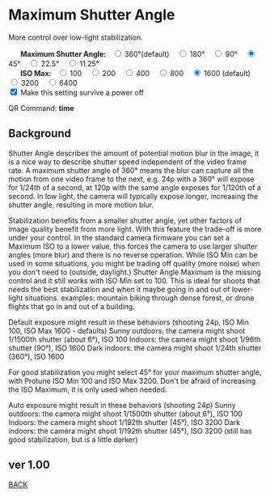<script src="../../jquery.min.js"></script>
<script src="../../qrcodeborder.js"></script>
<style>
        #qrcode{
            width: 100%;
        }
        div{
            width: 100%;
            display: inline-block;
        }
</style>

# Maximum Shutter Angle

More control over low-light stabilization.

<div id="ptSHUT">&nbsp;&nbsp;&nbsp;&nbsp;&nbsp;&nbsp;<b>Maximum Shutter Angle:</b>&nbsp;&nbsp;
  <input type="radio" id="shut1" name="shut" value="MEXPT=0"> <label for="shut1">360&deg;(default) </label>&nbsp;&nbsp;
  <input type="radio" id="shut2" name="shut" value="MEXPT=1" > <label for="shut2">180&deg; </label>&nbsp;&nbsp;
  <input type="radio" id="shut3" name="shut" value="MEXPT=2" > <label for="shut3">90&deg; </label>&nbsp;&nbsp;
  <input type="radio" id="shut4" name="shut" value="MEXPT=3" checked> <label for="shut4">45&deg; </label>&nbsp;&nbsp;
  <input type="radio" id="shut5" name="shut" value="MEXPT=4" > <label for="shut5">22.5&deg; </label>&nbsp;&nbsp;
  <input type="radio" id="shut6" name="shut" value="MEXPT=5" > <label for="shut6">11.25&deg; </label>&nbsp;&nbsp;
 </div>

<div id="ptISO">&nbsp;&nbsp;&nbsp;&nbsp;&nbsp;&nbsp;<b>ISO Max:</b>&nbsp;&nbsp;
  <input type="radio" id="iso1" name="iso" value="i1" > <label for="iso1">100 </label>&nbsp;&nbsp;
  <input type="radio" id="iso2" name="iso" value="i2" > <label for="iso2">200 </label>&nbsp;&nbsp;
  <input type="radio" id="iso3" name="iso" value="i4" > <label for="iso3">400 </label>&nbsp;&nbsp;
  <input type="radio" id="iso4" name="iso" value="i8" > <label for="iso4">800 </label>&nbsp;&nbsp;
  <input type="radio" id="iso5" name="iso" value="i16" checked> <label for="iso5">1600 (default) </label>&nbsp;&nbsp;
  <input type="radio" id="iso6" name="iso" value="i32"> <label for="iso6">3200 </label>&nbsp;&nbsp;
  <input type="radio" id="iso7" name="iso" value="i64"> <label for="iso7">6400 </label>&nbsp;&nbsp;
 </div>
 
<input type="checkbox" id="permanent" name="permanent" checked> 
<label for="permanent">Make this setting survive a power off</label><br>

<center>
<div id="qrcode"></div>
<br>
</center>

QR Command: <b id="qrtext">time</b><br>
        
## Background
Shutter Angle describes the amount of potential motion blur in the image, it is a nice way to describe shutter speed independent of the video frame rate. A maximum shutter angle of 360&deg; means the blur can capture all the motion from one video frame to the next, e.g. 24p with a 360&deg; will expose for 1/24th of a second,  at 120p with the same angle exposes for 1/120th of a second. In low light, the camera will typically expose longer, increasing the shutter angle, resulting in more motion blur. 

Stabilization benefits from a smaller shutter angle, yet other factors of image quality benefit from more light. With this feature the trade-off is more under your control.  In the standard camera firmware you can set a Maximum ISO to a lower value, this forces the camera to use larger shutter angles (more blur) and there is no reverse operation.  While ISO Min can be used in some situations, you might be trading off quality (more noise) when you don't need to (outside, daylight.)  Shutter Angle Maximum is the missing control and it still works with ISO Min set to 100. This is ideal for shoots that needs the best stabilization and when it maybe going in and out of lower-light situations. examples: mountain biking through dense forest, or drone flights that go in and out of a building.  

Default exposure might result in these behaviors (shooting 24p, ISO Min 100, ISO Max 1600 - defaults) 
Sunny outdoors: the camera might shoot 1/1500th shutter (about 6&deg;), ISO 100 
Indoors: the camera might shoot 1/96th shutter (90&deg;), ISO 1600 
Dark indoors: the camera might shoot 1/24th shutter (360&deg;), ISO 1600

For good stabilization you might select 45&deg; for your maximum shutter angle, with Protune ISO Min 100 and ISO Max 3200. Don't be afraid of increasing the ISO Maximum, it is only used when needed.   

Auto exposure might result in these behaviors (shooting 24p) 
Sunny outdoors: the camera might shoot 1/1500th shutter (about 6&deg;), ISO 100
Indoors: the camera might shoot 1/192th shutter (45&deg;), ISO 3200
Dark indoors: the camera might shoot 1/192th shutter (45&deg;), ISO 3200  (still has good stabilization, but is a little darker)

## ver 1.00

[BACK](..)

<script>
var once = true;
var qrcode;
var cmd = "oC15dTmNLeA";
var lasttimecmd = "";
var changed = true;

function dcmd(cmd, id) {
    var x;
	if(document.getElementById(id) !== null)
	{
		x = document.getElementById(id).checked;
		if( x === true)
			cmd = cmd + document.getElementById(id).value;
	}
	else
	{
	    var i;
		for (i = 1; i < 15; i++) { 
			var newid = id+i;
			if(document.getElementById(newid) !== null)
			{
				x = document.getElementById(newid).checked;
				if( x === true)
					cmd = cmd + document.getElementById(newid).value;
			}
		}
	}
	return cmd;
}

function makeQR() 
{	
  if(once === true)
  {
    qrcode = new QRCode(document.getElementById("qrcode"), 
    {
      text : "!oMBURN=\"\"",
      width : 360,
      height : 360,
      correctLevel : QRCode.CorrectLevel.M
    });
    once = false;
  }
}

function checkTime(i) {
    if (i < 10) {i = "0" + i;}  // add zero in front of numbers < 10
    return i;
}

function timeLoop()
{
  var type = "o";
	
  if(document.getElementById("permanent") !== null)
  {
	if(document.getElementById("permanent").checked === true)
	{
		type = "!";
	}
  }
  
  cmd = "mVt";
  cmd = dcmd(cmd,"iso"); //iso
  cmd = cmd + type + dcmd(cmd,"shut"); //shutter angle
  
  qrcode.clear(); 
  qrcode.makeCode(cmd);
  
  if(cmd != lasttimecmd)
  {
	changed = true;
	lasttimecmd = cmd;
  }
	
  if(changed === true)
  {
	document.getElementById("qrtext").innerHTML = cmd;
	changed = false;
  }
	
  var t = setTimeout(timeLoop, 50);
}

function myReloadFunction() {
  location.reload();
}

makeQR();
timeLoop();


</script>
